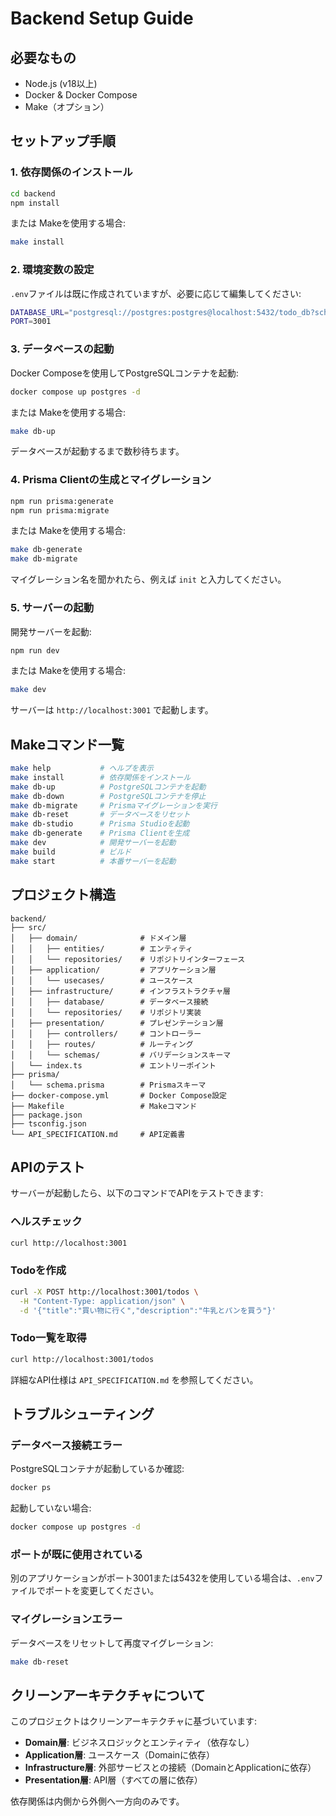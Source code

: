 # Backend Setup Guide

## 必要なもの

- Node.js (v18以上)
- Docker & Docker Compose
- Make（オプション）

## セットアップ手順

### 1. 依存関係のインストール

```bash
cd backend
npm install
```

または Makeを使用する場合:
```bash
make install
```

### 2. 環境変数の設定

`.env`ファイルは既に作成されていますが、必要に応じて編集してください:

```bash
DATABASE_URL="postgresql://postgres:postgres@localhost:5432/todo_db?schema=public"
PORT=3001
```

### 3. データベースの起動

Docker Composeを使用してPostgreSQLコンテナを起動:

```bash
docker compose up postgres -d
```

または Makeを使用する場合:
```bash
make db-up
```

データベースが起動するまで数秒待ちます。

### 4. Prisma Clientの生成とマイグレーション

```bash
npm run prisma:generate
npm run prisma:migrate
```

または Makeを使用する場合:
```bash
make db-generate
make db-migrate
```

マイグレーション名を聞かれたら、例えば `init` と入力してください。

### 5. サーバーの起動

開発サーバーを起動:

```bash
npm run dev
```

または Makeを使用する場合:
```bash
make dev
```

サーバーは `http://localhost:3001` で起動します。

## Makeコマンド一覧

```bash
make help           # ヘルプを表示
make install        # 依存関係をインストール
make db-up          # PostgreSQLコンテナを起動
make db-down        # PostgreSQLコンテナを停止
make db-migrate     # Prismaマイグレーションを実行
make db-reset       # データベースをリセット
make db-studio      # Prisma Studioを起動
make db-generate    # Prisma Clientを生成
make dev            # 開発サーバーを起動
make build          # ビルド
make start          # 本番サーバーを起動
```

## プロジェクト構造

```
backend/
├── src/
│   ├── domain/              # ドメイン層
│   │   ├── entities/        # エンティティ
│   │   └── repositories/    # リポジトリインターフェース
│   ├── application/         # アプリケーション層
│   │   └── usecases/        # ユースケース
│   ├── infrastructure/      # インフラストラクチャ層
│   │   ├── database/        # データベース接続
│   │   └── repositories/    # リポジトリ実装
│   ├── presentation/        # プレゼンテーション層
│   │   ├── controllers/     # コントローラー
│   │   ├── routes/          # ルーティング
│   │   └── schemas/         # バリデーションスキーマ
│   └── index.ts             # エントリーポイント
├── prisma/
│   └── schema.prisma        # Prismaスキーマ
├── docker-compose.yml       # Docker Compose設定
├── Makefile                 # Makeコマンド
├── package.json
├── tsconfig.json
└── API_SPECIFICATION.md     # API定義書
```

## APIのテスト

サーバーが起動したら、以下のコマンドでAPIをテストできます:

### ヘルスチェック
```bash
curl http://localhost:3001
```

### Todoを作成
```bash
curl -X POST http://localhost:3001/todos \
  -H "Content-Type: application/json" \
  -d '{"title":"買い物に行く","description":"牛乳とパンを買う"}'
```

### Todo一覧を取得
```bash
curl http://localhost:3001/todos
```

詳細なAPI仕様は `API_SPECIFICATION.md` を参照してください。

## トラブルシューティング

### データベース接続エラー

PostgreSQLコンテナが起動しているか確認:
```bash
docker ps
```

起動していない場合:
```bash
docker compose up postgres -d
```

### ポートが既に使用されている

別のアプリケーションがポート3001または5432を使用している場合は、`.env`ファイルでポートを変更してください。

### マイグレーションエラー

データベースをリセットして再度マイグレーション:
```bash
make db-reset
```

## クリーンアーキテクチャについて

このプロジェクトはクリーンアーキテクチャに基づいています:

- **Domain層**: ビジネスロジックとエンティティ（依存なし）
- **Application層**: ユースケース（Domainに依存）
- **Infrastructure層**: 外部サービスとの接続（DomainとApplicationに依存）
- **Presentation層**: API層（すべての層に依存）

依存関係は内側から外側へ一方向のみです。
